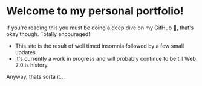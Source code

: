 # Welcome to my personal portfolio!

If you're reading this you must be doing a deep dive on my GitHub 👀, that's okay though. Totally encouraged!

- This site is the result of well timed insomnia followed by a few small updates.
- It's currently a work in progress and will probably continue to be till Web 2.0 is history.

Anyway, thats sorta it...
